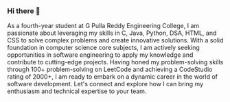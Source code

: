 ### Hi there 👋
As a fourth-year student at G Pulla Reddy Engineering College, I am passionate about leveraging my skills in C, Java, Python, DSA, HTML, and CSS to solve complex problems and create innovative solutions. With a solid foundation in computer science core subjects, I am actively seeking opportunities in software engineering to apply my knowledge and contribute to cutting-edge projects. Having honed my problem-solving skills through 100+ problem-solving on LeetCode and achieving a CodeStudio rating of 2000+, I am ready to embark on a dynamic career in the world of software development. Let's connect and explore how I can bring my enthusiasm and technical expertise to your team.

<!--
**209x1a04d2/209x1a04d2** is a ✨ _special_ ✨ repository because its `README.md` (this file) appears on your GitHub profile.

Here are some ideas to get you started:

- 🔭 I’m currently working on ...
- 🌱 I’m currently learning ...
- 👯 I’m looking to collaborate on ...
- 🤔 I’m looking for help with ...
- 💬 Ask me about ...
- 📫 How to reach me: ...
- 😄 Pronouns: ...
- ⚡ Fun fact: ...
-->
